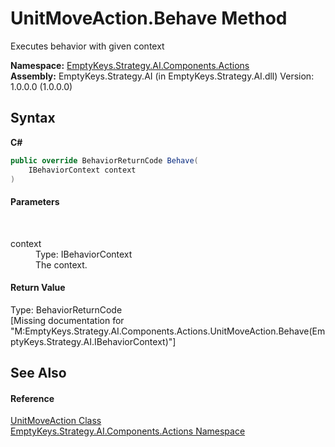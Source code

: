 # UnitMoveAction.Behave Method 
 

Executes behavior with given context

**Namespace:**&nbsp;<a href="N_EmptyKeys_Strategy_AI_Components_Actions">EmptyKeys.Strategy.AI.Components.Actions</a><br />**Assembly:**&nbsp;EmptyKeys.Strategy.AI (in EmptyKeys.Strategy.AI.dll) Version: 1.0.0.0 (1.0.0.0)

## Syntax

**C#**<br />
``` C#
public override BehaviorReturnCode Behave(
	IBehaviorContext context
)
```


#### Parameters
&nbsp;<dl><dt>context</dt><dd>Type: IBehaviorContext<br />The context.</dd></dl>

#### Return Value
Type: BehaviorReturnCode<br />\[Missing <returns> documentation for "M:EmptyKeys.Strategy.AI.Components.Actions.UnitMoveAction.Behave(EmptyKeys.Strategy.AI.IBehaviorContext)"\]

## See Also


#### Reference
<a href="T_EmptyKeys_Strategy_AI_Components_Actions_UnitMoveAction">UnitMoveAction Class</a><br /><a href="N_EmptyKeys_Strategy_AI_Components_Actions">EmptyKeys.Strategy.AI.Components.Actions Namespace</a><br />
